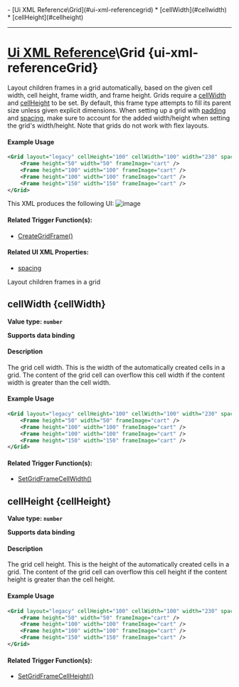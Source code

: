 <div id="toc" markdown="1">
- [Ui XML Reference\Grid](#ui-xml-referencegrid)
  * [cellWidth](#cellwidth)
  * [cellHeight](#cellheight)

</div>

***

# [Ui XML Reference](Ui-XML)\\Grid {ui-xml-referenceGrid}

[](overview-start)

Layout children frames in a grid automatically, based on the given cell width, cell height, frame width, and frame height. Grids require a [cellWidth](#cellwidth) and [cellHeight](#cellheight) to be set. By default, this frame type attempts to fill its parent size unless given explicit dimensions. When setting up a grid with [padding](Ui-XML-CommonAttributes#padding) and [spacing](Ui-XML-CommonAttributes#spacing), make sure to account for the added width/height when setting the grid's width/height. Note that grids do not work with flex layouts.

#### Example Usage
[](example-usage-start)
```xml
<Grid layout="legacy" cellHeight="100" cellWidth="100" width="230" spacing="10" padding="10" frameImage="frame01_blue">
    <Frame height="50" width="50" frameImage="cart" />
    <Frame height="100" width="100" frameImage="cart" />
    <Frame height="100" width="100" frameImage="cart" />
    <Frame height="150" width="150" frameImage="cart" />
</Grid>
```
This XML produces the following UI:
![image](https://user-images.githubusercontent.com/34138206/149568162-ee90ffa0-c0a2-4fb6-a716-7fcb5f8f4b8e.png)

[](example-usage-end)

[](extra-section-start)
#### Related Trigger Function(s):
- [CreateGridFrame()](Trigger-API-Reference-DCEI-Functions-Custom-UI#creategridframe-1)

#### Related UI XML Properties:
- [spacing](Ui-XML-CommonAttributes#spacing)
[](extra-section-end)

[](overview-end)

Layout children frames in a grid

## [](Grid.cellWidth)cellWidth {cellWidth}
**Value type: `number`**

**Supports data binding**

[](manual-wiki-start)

#### Description
[](description-start)
The grid cell width. This is the width of the automatically created cells in a grid. The content of the grid cell can overflow this cell width if the content width is greater than the cell width.
[](description-end)



#### Example Usage
[](example-usage-start)
```xml
<Grid layout="legacy" cellHeight="100" cellWidth="100" width="230" spacing="10" padding="10" frameImage="frame01_blue">
    <Frame height="50" width="50" frameImage="cart" />
    <Frame height="100" width="100" frameImage="cart" />
    <Frame height="100" width="100" frameImage="cart" />
    <Frame height="150" width="150" frameImage="cart" />
</Grid>
```
[](example-usage-end)

[](extra-section-start)
#### Related Trigger Function(s):
- [SetGridFrameCellWidth()](Trigger-API-Reference-DCEI-Functions-Custom-UI#setgridframecellwidth-2)
[](extra-section-end)

[](manual-wiki-end)

## [](Grid.cellHeight)cellHeight {cellHeight}
**Value type: `number`**

**Supports data binding**

[](manual-wiki-start)

#### Description
[](description-start)
The grid cell height. This is the height of the automatically created cells in a grid. The content of the grid cell can overflow this cell height if the content height is greater than the cell height.
[](description-end)

#### Example Usage
[](example-usage-start)
```xml
<Grid layout="legacy" cellHeight="100" cellWidth="100" width="230" spacing="10" padding="10" frameImage="frame01_blue">
    <Frame height="50" width="50" frameImage="cart" />
    <Frame height="100" width="100" frameImage="cart" />
    <Frame height="100" width="100" frameImage="cart" />
    <Frame height="150" width="150" frameImage="cart" />
</Grid>
```
[](example-usage-end)

[](extra-section-start)
#### Related Trigger Function(s):
- [SetGridFrameCellHeight()](Trigger-API-Reference-DCEI-Functions-Custom-UI#setgridframecellheight-2)
[](extra-section-end)

[](manual-wiki-end)

